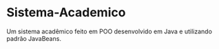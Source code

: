 # Sistema-Academico
Um sistema acadêmico feito em POO desenvolvido em Java e utilizando padrão JavaBeans.
